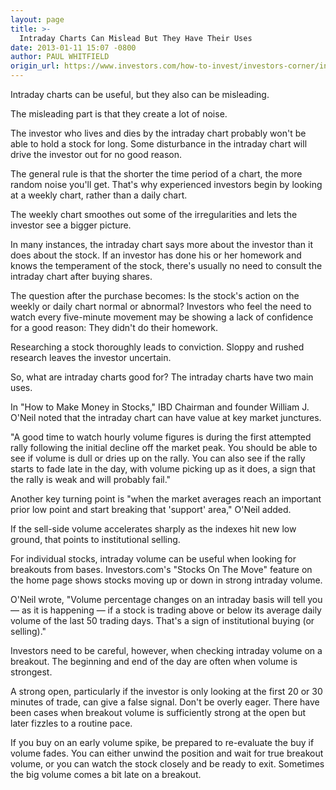 ```yaml
---
layout: page
title: >-
  Intraday Charts Can Mislead But They Have Their Uses
date: 2013-01-11 15:07 -0800
author: PAUL WHITFIELD
origin_url: https://www.investors.com/how-to-invest/investors-corner/intraday-stock-charts-can-mislead-traders/
---
```


Intraday charts can be useful, but they also can be misleading.

The misleading part is that they create a lot of noise.

The investor who lives and dies by the intraday chart probably won't be able to hold a stock for long. Some disturbance in the intraday chart will drive the investor out for no good reason.

The general rule is that the shorter the time period of a chart, the more random noise you'll get. That's why experienced investors begin by looking at a weekly chart, rather than a daily chart.

The weekly chart smoothes out some of the irregularities and lets the investor see a bigger picture.

In many instances, the intraday chart says more about the investor than it does about the stock. If an investor has done his or her homework and knows the temperament of the stock, there's usually no need to consult the intraday chart after buying shares.

The question after the purchase becomes: Is the stock's action on the weekly or daily chart normal or abnormal? Investors who feel the need to watch every five-minute movement may be showing a lack of confidence for a good reason: They didn't do their homework.

Researching a stock thoroughly leads to conviction. Sloppy and rushed research leaves the investor uncertain.

So, what are intraday charts good for? The intraday charts have two main uses.

In "How to Make Money in Stocks," IBD Chairman and founder William J. O'Neil noted that the intraday chart can have value at key market junctures.

"A good time to watch hourly volume figures is during the first attempted rally following the initial decline off the market peak. You should be able to see if volume is dull or dries up on the rally. You can also see if the rally starts to fade late in the day, with volume picking up as it does, a sign that the rally is weak and will probably fail."

Another key turning point is "when the market averages reach an important prior low point and start breaking that 'support' area," O'Neil added.

If the sell-side volume accelerates sharply as the indexes hit new low ground, that points to institutional selling.

For individual stocks, intraday volume can be useful when looking for breakouts from bases. Investors.com's "Stocks On The Move" feature on the home page shows stocks moving up or down in strong intraday volume.

O'Neil wrote, "Volume percentage changes on an intraday basis will tell you — as it is happening — if a stock is trading above or below its average daily volume of the last 50 trading days. That's a sign of institutional buying (or selling)."

Investors need to be careful, however, when checking intraday volume on a breakout. The beginning and end of the day are often when volume is strongest.

A strong open, particularly if the investor is only looking at the first 20 or 30 minutes of trade, can give a false signal. Don't be overly eager. There have been cases when breakout volume is sufficiently strong at the open but later fizzles to a routine pace.

If you buy on an early volume spike, be prepared to re-evaluate the buy if volume fades. You can either unwind the position and wait for true breakout volume, or you can watch the stock closely and be ready to exit. Sometimes the big volume comes a bit late on a breakout.
